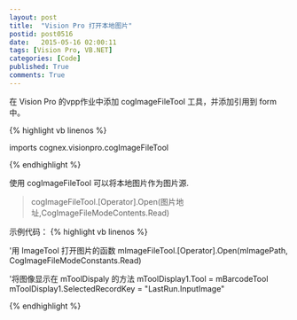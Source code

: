 ```yaml
---
layout: post
title:  "Vision Pro 打开本地图片"
postid: post0516
date:   2015-05-16 02:00:11
tags: [Vision Pro, VB.NET]
categories: [Code]
published: True
comments: True
---
```

在 Vision Pro 的vpp作业中添加 cogImageFileTool 工具，并添加引用到 form 中。

<!--more-->

{% highlight vb linenos %}

imports cognex.visionpro.cogImageFileTool

{% endhighlight %}

使用 cogImageFileTool 可以将本地图片作为图片源.

> cogImageFileTool.[Operator].Open(图片地址,CogImageFileModeContents.Read)

示例代码：
{% highlight vb linenos %}

'用 ImageTool 打开图片的函数
mImageFileTool.[Operator].Open(mImagePath, CogImageFileModeConstants.Read)

'将图像显示在 mToolDispaly 的方法
mToolDisplay1.Tool = mBarcodeTool
mToolDisplay1.SelectedRecordKey = "LastRun.InputImage"

{% endhighlight %}
